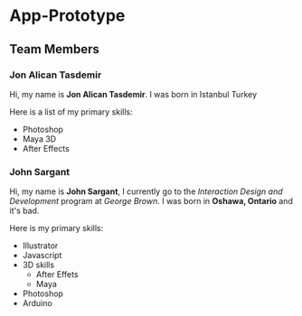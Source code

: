 # App-Prototype

## Team Members

### Jon Alican Tasdemir

Hi, my name is **Jon Alican Tasdemir**. I was born in Istanbul Turkey

Here is a list of my primary skills:
* Photoshop
* Maya 3D
* After Effects





### John Sargant

Hi, my name is **John Sargant**, I currently go to the _Interaction Design and Development_ program at *George Brown*. I was born in **Oshawa, Ontario** and it's bad.

Here is my primary skills:
* Illustrator
* Javascript
* 3D skills
    * After Effets
    * Maya
* Photoshop
* Arduino
